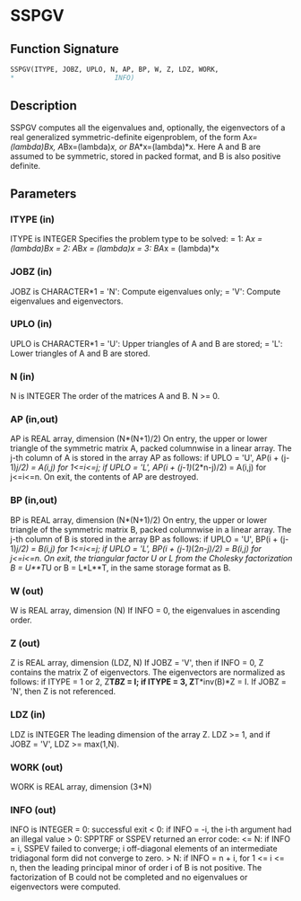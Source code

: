 # SSPGV

## Function Signature

```fortran
SSPGV(ITYPE, JOBZ, UPLO, N, AP, BP, W, Z, LDZ, WORK,
*                         INFO)
```

## Description


 SSPGV computes all the eigenvalues and, optionally, the eigenvectors
 of a real generalized symmetric-definite eigenproblem, of the form
 A*x=(lambda)*B*x,  A*Bx=(lambda)*x,  or B*A*x=(lambda)*x.
 Here A and B are assumed to be symmetric, stored in packed format,
 and B is also positive definite.

## Parameters

### ITYPE (in)

ITYPE is INTEGER Specifies the problem type to be solved: = 1: A*x = (lambda)*B*x = 2: A*B*x = (lambda)*x = 3: B*A*x = (lambda)*x

### JOBZ (in)

JOBZ is CHARACTER*1 = 'N': Compute eigenvalues only; = 'V': Compute eigenvalues and eigenvectors.

### UPLO (in)

UPLO is CHARACTER*1 = 'U': Upper triangles of A and B are stored; = 'L': Lower triangles of A and B are stored.

### N (in)

N is INTEGER The order of the matrices A and B. N >= 0.

### AP (in,out)

AP is REAL array, dimension (N*(N+1)/2) On entry, the upper or lower triangle of the symmetric matrix A, packed columnwise in a linear array. The j-th column of A is stored in the array AP as follows: if UPLO = 'U', AP(i + (j-1)*j/2) = A(i,j) for 1<=i<=j; if UPLO = 'L', AP(i + (j-1)*(2*n-j)/2) = A(i,j) for j<=i<=n. On exit, the contents of AP are destroyed.

### BP (in,out)

BP is REAL array, dimension (N*(N+1)/2) On entry, the upper or lower triangle of the symmetric matrix B, packed columnwise in a linear array. The j-th column of B is stored in the array BP as follows: if UPLO = 'U', BP(i + (j-1)*j/2) = B(i,j) for 1<=i<=j; if UPLO = 'L', BP(i + (j-1)*(2*n-j)/2) = B(i,j) for j<=i<=n. On exit, the triangular factor U or L from the Cholesky factorization B = U**T*U or B = L*L**T, in the same storage format as B.

### W (out)

W is REAL array, dimension (N) If INFO = 0, the eigenvalues in ascending order.

### Z (out)

Z is REAL array, dimension (LDZ, N) If JOBZ = 'V', then if INFO = 0, Z contains the matrix Z of eigenvectors. The eigenvectors are normalized as follows: if ITYPE = 1 or 2, Z**T*B*Z = I; if ITYPE = 3, Z**T*inv(B)*Z = I. If JOBZ = 'N', then Z is not referenced.

### LDZ (in)

LDZ is INTEGER The leading dimension of the array Z. LDZ >= 1, and if JOBZ = 'V', LDZ >= max(1,N).

### WORK (out)

WORK is REAL array, dimension (3*N)

### INFO (out)

INFO is INTEGER = 0: successful exit < 0: if INFO = -i, the i-th argument had an illegal value > 0: SPPTRF or SSPEV returned an error code: <= N: if INFO = i, SSPEV failed to converge; i off-diagonal elements of an intermediate tridiagonal form did not converge to zero. > N: if INFO = n + i, for 1 <= i <= n, then the leading principal minor of order i of B is not positive. The factorization of B could not be completed and no eigenvalues or eigenvectors were computed.

